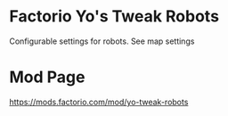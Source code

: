# Factorio Yo's Tweak Robots
Configurable settings for robots. See map settings

# Mod Page
https://mods.factorio.com/mod/yo-tweak-robots
